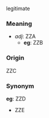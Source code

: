 legitimate
### Meaning
+ _adj_: ZZA
    + __eg__: ZZB

### Origin

ZZC

### Synonym

__eg__: ZZD

+ ZZE



